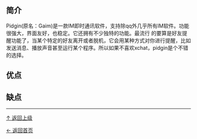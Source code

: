 
## 简介

Pidgin(原名：Gaim)是一款IM即时通讯软件，支持除qq外几乎所有IM软件。功能很强大，界面友好，也稳定。它还拥有不少独特的功能。最流行 的要算是好友提醒功能了，当某个特定的好友离开或者脱机，它会用某种方式对你进行提醒，比如发送消息、播放声音甚至运行某个程序。所以如果不喜欢xchat，pidgin是个不错的选择。

## 优点

## 缺点


----
[↑ 返回上级](https://github.com/asin929/linux-software/blob/master/Network-Application/Network-Application.md)

[← 返回首页](https://github.com/asin929/linux-software)
